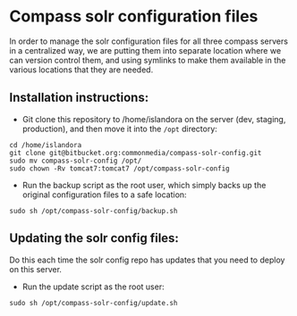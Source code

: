 # Compass solr configuration files

In order to manage the solr configuration files for all three compass servers in a centralized way, we are putting them into separate location where we can version control them, and using symlinks to make them available in the various locations that they are needed.

## Installation instructions:

- Git clone this repository to /home/islandora on the server (dev, staging, production), and then move it into the `/opt` directory:
```
cd /home/islandora
git clone git@bitbucket.org:commonmedia/compass-solr-config.git
sudo mv compass-solr-config /opt/
sudo chown -Rv tomcat7:tomcat7 /opt/compass-solr-config
```
- Run the backup script as the root user, which simply backs up the original configuration files to a safe location:
```
sudo sh /opt/compass-solr-config/backup.sh
```

## Updating the solr config files:
Do this each time the solr config repo has updates that you need to deploy on this server.
- Run the update script as the root user:
```
sudo sh /opt/compass-solr-config/update.sh
```
